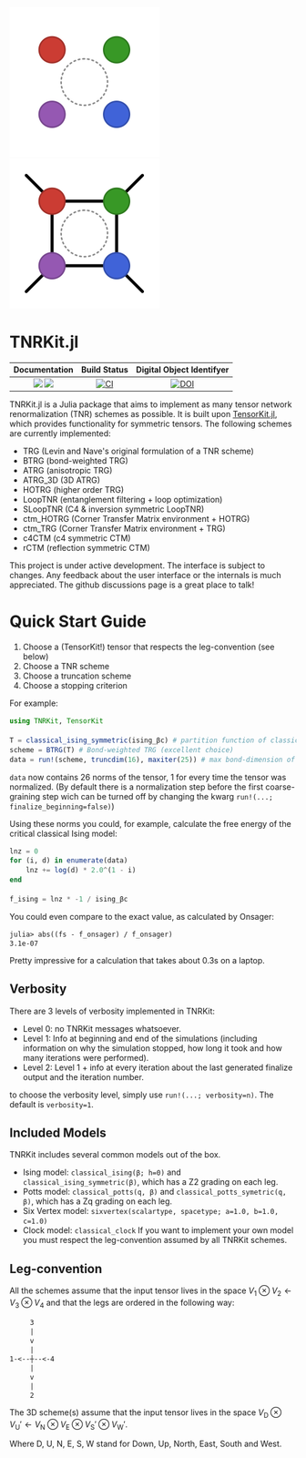 ![TNRKit Logo](https://github.com/VictorVanthilt/TNRKit.jl/blob/master/docs/src/assets/logo-dark.svg#gh-dark-mode-only)
![TNRKit Logo](https://github.com/VictorVanthilt/TNRKit.jl/blob/master/docs/src/assets/logo.svg#gh-light-mode-only)

# TNRKit.jl
| **Documentation** | **Build Status** | **Digital Object Identifyer** |
|:-----------------:|:----------------:|:----------------:|
| [![][docs-stable-img]][docs-stable-url] [![][docs-dev-img]][docs-dev-url] | [![CI][ci-img]][ci-url] | [![DOI][doi-img]][doi-url] |

[docs-stable-img]: https://img.shields.io/badge/docs-stable-blue.svg
[docs-stable-url]: https://VictorVanthilt.github.io/TNRKit.jl/stable

[docs-dev-img]: https://img.shields.io/badge/docs-dev-blue.svg
[docs-dev-url]: https://VictorVanthilt.github.io/TNRKit.jl/dev

[ci-img]: https://github.com/VictorVanthilt/TNRKit.jl/actions/workflows/CI.yml/badge.svg
[ci-url]: https://github.com/VictorVanthilt/TNRKit.jl/actions/workflows/CI.yml

[doi-img]: https://zenodo.org/badge/DOI/10.5281/zenodo.16836270.svg
[doi-url]: https://doi.org/10.5281/zenodo.16836270

TNRKit.jl is a Julia package that aims to implement as many tensor network renormalization (TNR) schemes as possible.
It is built upon
[TensorKit.jl](https://github.com/jutho/TensorKit.jl), which provides functionality for symmetric tensors.
The following schemes are currently implemented:
- TRG (Levin and Nave's original formulation of a TNR scheme) 
- BTRG (bond-weighted TRG)
- ATRG (anisotropic TRG)
- ATRG_3D (3D ATRG)
- HOTRG (higher order TRG)
- LoopTNR (entanglement filtering + loop optimization)
- SLoopTNR (C4 & inversion symmetric LoopTNR)
- ctm_HOTRG (Corner Transfer Matrix environment + HOTRG)
- ctm_TRG (Corner Transfer Matrix environment + TRG)
- c4CTM (c4 symmetric CTM)
- rCTM (reflection symmetric CTM)

This project is under active development. The interface is subject to changes. Any feedback about the user interface or the internals is much appreciated. The github discussions page is a great place to talk!

# Quick Start Guide
1. Choose a (TensorKit!) tensor that respects the leg-convention (see below)
2. Choose a TNR scheme
3. Choose a truncation scheme
4. Choose a stopping criterion

For example:
```julia
using TNRKit, TensorKit

T = classical_ising_symmetric(ising_βc) # partition function of classical Ising model at the critical point
scheme = BTRG(T) # Bond-weighted TRG (excellent choice)
data = run!(scheme, truncdim(16), maxiter(25)) # max bond-dimension of 16, for 25 iterations
```
`data` now contains 26 norms of the tensor, 1 for every time the tensor was normalized. (By default there is a normalization step before the first coarse-graining step wich can be turned off by changing the kwarg `run!(...; finalize_beginning=false)`)

Using these norms you could, for example, calculate the free energy of the critical classical Ising model:
```Julia
lnz = 0
for (i, d) in enumerate(data)
    lnz += log(d) * 2.0^(1 - i)
end

f_ising = lnz * -1 / ising_βc
```
You could even compare to the exact value, as calculated by Onsager:
```julia-repl
julia> abs((fs - f_onsager) / f_onsager)
3.1e-07
```
Pretty impressive for a calculation that takes about 0.3s on a laptop.

## Verbosity
There are 3 levels of verbosity implemented in TNRKit:
- Level 0: no TNRKit messages whatsoever.
- Level 1: Info at beginning and end of the simulations (including information on why the simulation stopped, how long it took and how many iterations were performed).
- Level 2: Level 1 + info at every iteration about the last generated finalize output and the iteration number.
  
to choose the verbosity level, simply use `run!(...; verbosity=n)`. The default is `verbosity=1`.

## Included Models
TNRKit includes several common models out of the box.
- Ising model: `classical_ising(β; h=0)` and `classical_ising_symmetric(β)`, which has a Z2 grading on each leg.
- Potts model: `classical_potts(q, β)` and `classical_potts_symetric(q, β)`, which has a Zq grading on each leg.
- Six Vertex model: `sixvertex(scalartype, spacetype; a=1.0, b=1.0, c=1.0)`
- Clock model: `classical_clock`
If you want to implement your own model you must respect the leg-convention assumed by all TNRKit schemes.

## Leg-convention
All the schemes assume that the input tensor lives in the space $V_1 \otimes V_2 \leftarrow V_3 \otimes V_4$ and that the legs are ordered in the following way:
```
     3
     |
     v
     |
1-<--┼--<-4
     |
     v
     |
     2
```

The 3D scheme(s) assume that the input tensor lives in the space $V_{\text{D}} \otimes V_{\text{U}} \prime \leftarrow V_{\text{N}} \otimes V_{\text{E}} \otimes V_{\text{S}} \prime \otimes V_{\text{W}} \prime$.

Where D, U, N, E, S, W stand for Down, Up, North, East, South and West.
